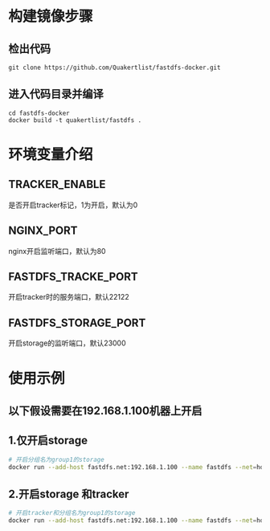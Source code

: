 
# 构建镜像步骤
## 检出代码
```
git clone https://github.com/Quakertlist/fastdfs-docker.git
```

## 进入代码目录并编译
```
cd fastdfs-docker
docker build -t quakertlist/fastdfs .
```

# 环境变量介绍
## TRACKER_ENABLE
是否开启tracker标记，1为开启，默认为0

## NGINX_PORT
nginx开启监听端口，默认为80

## FASTDFS_TRACKE_PORT
开启tracker时的服务端口，默认22122

## FASTDFS_STORAGE_PORT
开启storage的监听端口，默认23000


# 使用示例
## 以下假设需要在192.168.1.100机器上开启
## 1.仅开启storage
```sh
# 开启分组名为group1的storage
docker run --add-host fastdfs.net:192.168.1.100 --name fastdfs --net=host-e NGINX_PORT=8801 -e FASTDFS_STORAGE_PORT=23000 -v $PWD/fastdfs:/storage/fastdfs -it quakertlist/fastdfs
```

## 2.开启storage 和tracker
```sh
# 开启tracker和分组名为group1的storage
docker run --add-host fastdfs.net:192.168.1.100 --name fastdfs --net=host -e NGINX_PORT=8801 -e TRACKER_ENABLE=1 -e FASTDFS_TRACKE_PORT=22122 -e FASTDFS_STORAGE_PORT=23000 -v $PWD/fastdfs:/storage/fastdfs -it quakertlist/fastdfs
```